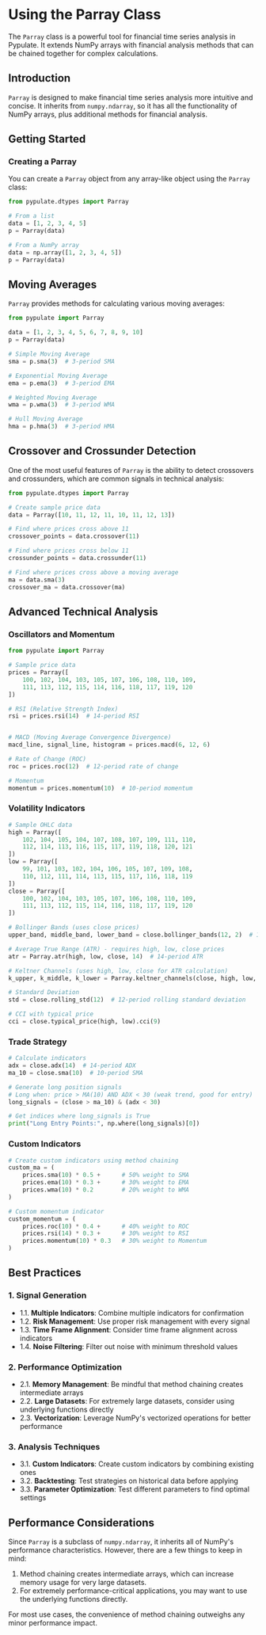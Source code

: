 # Using the Parray Class

The `Parray` class is a powerful tool for financial time series analysis in Pypulate. It extends NumPy arrays with financial analysis methods that can be chained together for complex calculations.

## Introduction

`Parray` is designed to make financial time series analysis more intuitive and concise. It inherits from `numpy.ndarray`, so it has all the functionality of NumPy arrays, plus additional methods for financial analysis.

## Getting Started

### Creating a Parray

You can create a `Parray` object from any array-like object using the `Parray` class:

```python
from pypulate.dtypes import Parray

# From a list
data = [1, 2, 3, 4, 5]
p = Parray(data)

# From a NumPy array
data = np.array([1, 2, 3, 4, 5])
p = Parray(data)
```


## Moving Averages

`Parray` provides methods for calculating various moving averages:

```python
from pypulate import Parray

data = [1, 2, 3, 4, 5, 6, 7, 8, 9, 10]
p = Parray(data)

# Simple Moving Average
sma = p.sma(3)  # 3-period SMA

# Exponential Moving Average
ema = p.ema(3)  # 3-period EMA

# Weighted Moving Average
wma = p.wma(3)  # 3-period WMA

# Hull Moving Average
hma = p.hma(3)  # 3-period HMA
```

## Crossover and Crossunder Detection

One of the most useful features of `Parray` is the ability to detect crossovers and crossunders, which are common signals in technical analysis:

```python
from pypulate.dtypes import Parray

# Create sample price data
data = Parray([10, 11, 12, 11, 10, 11, 12, 13])

# Find where prices cross above 11
crossover_points = data.crossover(11)

# Find where prices cross below 11
crossunder_points = data.crossunder(11)

# Find where prices cross above a moving average
ma = data.sma(3)
crossover_ma = data.crossover(ma)
```

## Advanced Technical Analysis

### Oscillators and Momentum

```python
from pypulate import Parray

# Sample price data
prices = Parray([
    100, 102, 104, 103, 105, 107, 106, 108, 110, 109,
    111, 113, 112, 115, 114, 116, 118, 117, 119, 120
])

# RSI (Relative Strength Index)
rsi = prices.rsi(14)  # 14-period RSI


# MACD (Moving Average Convergence Divergence)
macd_line, signal_line, histogram = prices.macd(6, 12, 6)

# Rate of Change (ROC)
roc = prices.roc(12)  # 12-period rate of change

# Momentum
momentum = prices.momentum(10)  # 10-period momentum

```

### Volatility Indicators

```python
# Sample OHLC data
high = Parray([
    102, 104, 105, 104, 107, 108, 107, 109, 111, 110,
    112, 114, 113, 116, 115, 117, 119, 118, 120, 121
])
low = Parray([
    99, 101, 103, 102, 104, 106, 105, 107, 109, 108,
    110, 112, 111, 114, 113, 115, 117, 116, 118, 119
])
close = Parray([
    100, 102, 104, 103, 105, 107, 106, 108, 110, 109,
    111, 113, 112, 115, 114, 116, 118, 117, 119, 120
])

# Bollinger Bands (uses close prices)
upper_band, middle_band, lower_band = close.bollinger_bands(12, 2)  # 12-period, 2 standard deviations

# Average True Range (ATR) - requires high, low, close prices
atr = Parray.atr(high, low, close, 14)  # 14-period ATR

# Keltner Channels (uses high, low, close for ATR calculation)
k_upper, k_middle, k_lower = Parray.keltner_channels(close, high, low, 12, 2)  # 12-period, 2 ATR multiplier

# Standard Deviation
std = close.rolling_std(12)  # 12-period rolling standard deviation

# CCI with typical price
cci = close.typical_price(high, low).cci(9)
```

### Trade Strategy

```python
# Calculate indicators
adx = close.adx(14)  # 14-period ADX
ma_10 = close.sma(10)  # 10-period SMA

# Generate long position signals
# Long when: price > MA(10) AND ADX < 30 (weak trend, good for entry)
long_signals = (close > ma_10) & (adx < 30)

# Get indices where long_signals is True
print("Long Entry Points:", np.where(long_signals)[0])

```


### Custom Indicators

```python
# Create custom indicators using method chaining
custom_ma = (
    prices.sma(10) * 0.5 +      # 50% weight to SMA
    prices.ema(10) * 0.3 +      # 30% weight to EMA
    prices.wma(10) * 0.2        # 20% weight to WMA
)

# Custom momentum indicator
custom_momentum = (
    prices.roc(10) * 0.4 +      # 40% weight to ROC
    prices.rsi(14) * 0.3 +      # 30% weight to RSI
    prices.momentum(10) * 0.3   # 30% weight to Momentum
)
```

## Best Practices

### 1. Signal Generation
- 1.1. **Multiple Indicators**: Combine multiple indicators for confirmation
- 1.2. **Risk Management**: Use proper risk management with every signal
- 1.3. **Time Frame Alignment**: Consider time frame alignment across indicators
- 1.4. **Noise Filtering**: Filter out noise with minimum threshold values

### 2. Performance Optimization
- 2.1. **Memory Management**: Be mindful that method chaining creates intermediate arrays
- 2.2. **Large Datasets**: For extremely large datasets, consider using underlying functions directly
- 2.3. **Vectorization**: Leverage NumPy's vectorized operations for better performance

### 3. Analysis Techniques
- 3.1. **Custom Indicators**: Create custom indicators by combining existing ones
- 3.2. **Backtesting**: Test strategies on historical data before applying
- 3.3. **Parameter Optimization**: Test different parameters to find optimal settings

## Performance Considerations

Since `Parray` is a subclass of `numpy.ndarray`, it inherits all of NumPy's performance characteristics. However, there are a few things to keep in mind:

1. Method chaining creates intermediate arrays, which can increase memory usage for very large datasets.
2. For extremely performance-critical applications, you may want to use the underlying functions directly.

For most use cases, the convenience of method chaining outweighs any minor performance impact. 